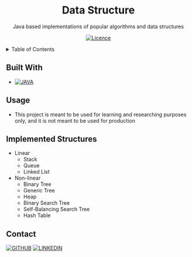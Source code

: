 <!-- SUMMARY -->
<div align="center">

# Data Structure

Java based implementations of popular algorithms and data structures

[![Licence][license-shield]](./LICENSE)

</div>

<!-- CONTENTS -->
<details> <summary> Table of Contents </summary>

- [Built With](#built-with)
- [Usage](#usage)
- [Implemented Structures](#implemented-structures)
- [Contact](#contact)

</details>

<!-- BUILT WITH -->
## Built With

- [![JAVA][java-shield]][java-url]

<!-- USAGE -->
## Usage

- This project is meant to be used for learning and researching purposes only, and it is not meant to be used for production

<!-- IMPLEMENTED STRUCTURES -->
## Implemented Structures

- Linear
   - Stack
   - Queue
   - Linked List
- Non-linear
   - Binary Tree
   - Generic Tree
   - Heap
   - Binary Search Tree
   - Self-Balancing Search Tree
   - Hash Table

<!-- CONTACT -->
## Contact
[![GITHUB][personal-shield]][personal-url] [![LINKEDIN][linkedin-shield]][linkedin-url]

<!-- MARKDOWN LINKS AND IMAGES -->
<!-- BUILT WITH -->
[java-shield]: https://img.shields.io/badge/java-%23ED8B00.svg?style=for-the-badge&logo=java&logoColor=white
[java-url]: https://www.java.com/en/
<!-- LICENSE -->
[license-shield]: https://img.shields.io/github/license/Ileriayo/markdown-badges?style=for-the-badge
<!-- MY GITHUB -->
[personal-shield]: https://img.shields.io/badge/FACUNDO-MU%C3%91OZ-yellowgreen?style=for-the-badge
[personal-url]: https://github.com/facundoMunoz
<!-- MY LINKEDIN -->
[linkedin-shield]: https://img.shields.io/badge/linkedin-%230077B5.svg?style=for-the-badge&logo=linkedin&logoColor=white
[linkedin-url]: https://www.linkedin.com/in/facundomunoz001/
